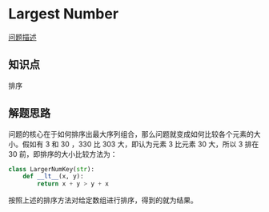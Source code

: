 # Largest Number

[问题描述](https://leetcode.com/problems/largest-number/)

## 知识点

排序

## 解题思路

问题的核心在于如何排序出最大序列组合，那么问题就变成如何比较各个元素的大小。假如有 3 和 30 ，330 比 303 大，即认为元素 3 比元素 30 大，所以 3 排在 30 前，即排序的大小比较方法为：

```python
class LargerNumKey(str):
    def __lt__(x, y):
        return x + y > y + x

```

按照上述的排序方法对给定数组进行排序，得到的就为结果。
